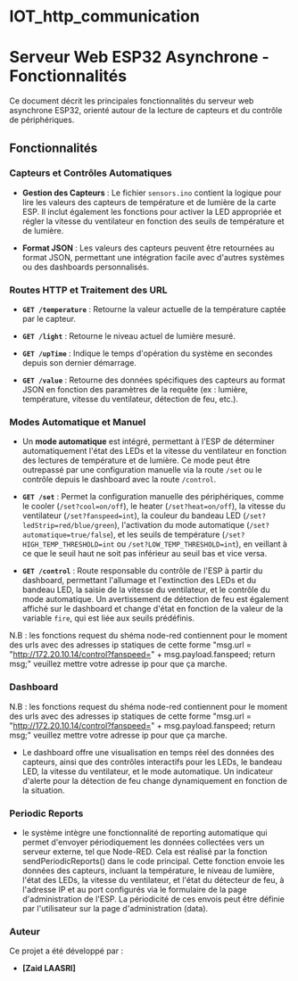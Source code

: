 # IOT_http_communication

# Serveur Web ESP32 Asynchrone - Fonctionnalités

Ce document décrit les principales fonctionnalités du serveur web asynchrone ESP32, orienté autour de la lecture de capteurs et du contrôle de périphériques.

## Fonctionnalités

### Capteurs et Contrôles Automatiques

- **Gestion des Capteurs** : Le fichier `sensors.ino` contient la logique pour lire les valeurs des capteurs de température et de lumière de la carte ESP. Il inclut également les fonctions pour activer la LED appropriée et régler la vitesse du ventilateur en fonction des seuils de température et de lumière.
  
- **Format JSON** : Les valeurs des capteurs peuvent être retournées au format JSON, permettant une intégration facile avec d'autres systèmes ou des dashboards personnalisés.

### Routes HTTP et Traitement des URL

- **`GET /temperature`** : Retourne la valeur actuelle de la température captée par le capteur.
  
- **`GET /light`** : Retourne le niveau actuel de lumière mesuré.
  
- **`GET /upTime`** : Indique le temps d'opération du système en secondes depuis son dernier démarrage.
  
- **`GET /value`** : Retourne des données spécifiques des capteurs au format JSON en fonction des paramètres de la requête (ex : lumière, température, vitesse du ventilateur, détection de feu, etc.).

### Modes Automatique et Manuel

- Un **mode automatique** est intégré, permettant à l'ESP de déterminer automatiquement l'état des LEDs et la vitesse du ventilateur en fonction des lectures de température et de lumière. Ce mode peut être outrepassé par une configuration manuelle via la route `/set` ou le contrôle depuis le dashboard avec la route `/control`.

- **`GET /set`** : Permet la configuration manuelle des périphériques, comme le cooler (`/set?cool=on/off`), le heater (`/set?heat=on/off`), la vitesse du ventilateur (`/set?fanspeed=int`), la couleur du bandeau LED (`/set?ledStrip=red/blue/green`), l'activation du mode automatique (`/set?automatique=true/false`), et les seuils de température (`/set?HIGH_TEMP_THRESHOLD=int` ou `/set?LOW_TEMP_THRESHOLD=int`), en veillant à ce que le seuil haut ne soit pas inférieur au seuil bas et vice versa.

- **`GET /control`** : Route responsable du contrôle de l'ESP à partir du dashboard, permettant l'allumage et l'extinction des LEDs et du bandeau LED, la saisie de la vitesse du ventilateur, et le contrôle du mode automatique. Un avertissement de détection de feu est également affiché sur le dashboard et change d'état en fonction de la valeur de la variable `fire`, qui est liée aux seuils prédéfinis.

N.B : les fonctions request du shéma node-red contiennent pour le moment des urls avec des adresses ip statiques de cette forme "msg.url = "http://172.20.10.14/control?fanspeed=" + msg.payload.fanspeed;
return msg;" 
veuillez mettre votre adresse ip pour que ça marche.

### Dashboard 

N.B : les fonctions request du shéma node-red contiennent pour le moment des urls avec des adresses ip statiques de cette forme "msg.url = "http://172.20.10.14/control?fanspeed=" + msg.payload.fanspeed;
return msg;" 
veuillez mettre votre adresse ip pour que ça marche.

- Le dashboard offre une visualisation en temps réel des données des capteurs, ainsi que des contrôles interactifs pour les LEDs, le bandeau LED, la vitesse du ventilateur, et le mode automatique. Un indicateur d'alerte pour la détection de feu change dynamiquement en fonction de la situation.

### Periodic Reports

- le système intègre une fonctionnalité de reporting automatique qui permet d'envoyer périodiquement les données collectées vers un serveur externe, tel que Node-RED. Cela est réalisé par la fonction sendPeriodicReports() dans le code principal. Cette fonction envoie les données des capteurs, incluant la température, le niveau de lumière, l'état des LEDs, la vitesse du ventilateur, et l'état du détecteur de feu, à l'adresse IP et au port configurés via le formulaire de la page d'administration de l'ESP. La périodicité de ces envois peut être définie par l'utilisateur sur la page d'administration (data).


### Auteur
Ce projet a été développé par :

- **[Zaid LAASRI]**
#